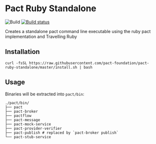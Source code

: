 # Pact Ruby Standalone

![Build](https://github.com/pact-foundation/pact-ruby-standalone/workflows/Build/badge.svg)
 [![Build status](https://ci.appveyor.com/api/projects/status/32ci5o2kikr46kg9?svg=true)](https://ci.appveyor.com/project/MichelBoudreau/pact-ruby-standalone-windows-test)

Creates a standalone pact command line executable using the ruby pact implementation and Travelling Ruby

## Installation

    curl -fsSL https://raw.githubusercontent.com/pact-foundation/pact-ruby-standalone/master/install.sh | bash

## Usage

Binaries will be extracted into `pact/bin`:

```
./pact/bin/
├── pact
├── pact-broker
├── pactflow
├── pact-message
├── pact-mock-service
├── pact-provider-verifier
├── pact-publish # replaced by `pact-broker publish`
└── pact-stub-service
```

[releases]: https://github.com/pact-foundation/pact-ruby-standalone/releases
